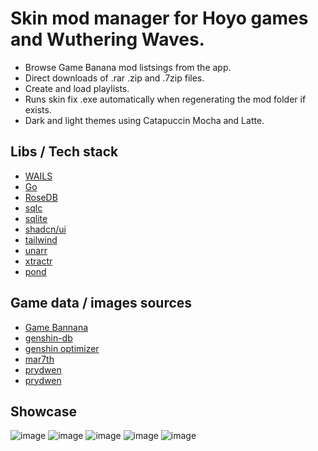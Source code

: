 # Skin mod manager for Hoyo games and Wuthering Waves.
* Browse Game Banana mod listsings from the app.
* Direct downloads of .rar .zip and .7zip files.
* Create and load playlists.
* Runs skin fix .exe automatically when regenerating the mod folder if exists.
* Dark and light themes using Catapuccin Mocha and Latte.

## Libs / Tech stack
- [WAILS](https://wails.io/)
- [Go](https://go.dev/)
- [RoseDB](https://github.com/rosedblabs/rosedb)
- [sqlc](https://sqlc.dev/)
- [sqlite](https://www.sqlite.org/index.html)
- [shadcn/ui](https://ui.shadcn.com/)
- [tailwind](https://tailwindcss.com/)
- [unarr](https://github.com/gen2brain/go-unarr)
- [xtractr](https://github.com/golift/xtractr)
- [pond](https://github.com/alitto/pond)

## Game data / images sources
- [Game Bannana](https://gamebanana.com/)
- [genshin-db](https://github.com/theBowja/genshin-db/)
- [genshin optimizer](https://github.com/frzyc/genshin-optimizer)
- [mar7th](https://github.com/Mar-7th)
- [prydwen](https://www.prydwen.gg)
- [prydwen](https://www.prydwen.gg)
  
## Showcase
![image](https://github.com/user-attachments/assets/a23177b4-554d-486e-9df8-96e3789a5386)
![image](https://github.com/user-attachments/assets/a87d5cb7-0b17-4753-a555-2390f101a757)
![image](https://github.com/user-attachments/assets/9081db59-2416-4714-b442-f5730f3b4a33)
![image](https://github.com/user-attachments/assets/7e948227-d30d-4dc7-8847-ad8eb796b62a)
![image](https://github.com/user-attachments/assets/bcb847e8-2912-4fba-a51e-b6af538521ce)

